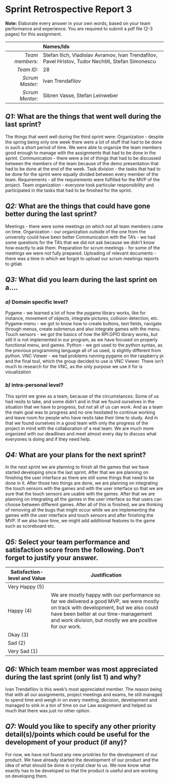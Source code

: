 # Sprint Retrospective Report 3

**Note:** Elaborate every answer in your own words, based on your team performance and experience. You are required to submit a pdf file (2-3 pages) for this assignment.
 
|                  | **Names/Ids**  |
|-----------------:|:---------------|
| *Team members:*  |       Stefan Ilich, Vladislav Avramov, Ivan Trendafilov, Pavel Hristov, Tudor Nechtiti, Stefan Simonescu         |
| *Team ID:*       |        28        |
| *Scrum  Master:* |        Ivan Trendafilov        |
| *Scrum  Mentor:* |         Sibren Vasse, Stefan Leinweber       |
 

## *Q1:* What are the things that went well during the last sprint?
The things that went well during the third sprint were:
Organization - despite the spring being only one week there were a lot of stuff that had to be done in such a short period of time. We were able to organize the team members good enough to manage with the assignments that had to be done in the sprint.
Communication - there were a lot of things that had to be discussed between the members of the team because of the demo presentation that had to be done at the end of the week.
Task division - the tasks that had to be done for the sprint were equally divided between every member of the team.
Requirements - all the requirements were fulfilled for the MVP of the project.
Team organization - everyone took particular responsibility and participated in the tasks that had to be finished for the sprint.


## *Q2:* What are the things that could have gone better during the last sprint?
Meetings - there were some meetings on which not all team members came on time.
Organization - our organization outside of the one from the university could have been better 
Communication with the TA’s - we had some questions for the TA’s that we did not ask because we didn’t know how exactly to ask them.
Preparation for scrum meetings - for some of the meetings we were not fully prepared.
Uploading of relevant documents - there was a time in which we forgot to upload our scrum meetings reports to gitlab

## *Q3:* What did you learn during the last sprint on a….

### *a)* Domain specific level?
Pygame - we learned a lot of how the pygame library works, like for instance, movement of objects, integrate pictures, collision detection, etc.
Pygame-menu - we got to know how to create buttons, text fields, navigate through menus, create submenus and also integrate games with the menu.
Touch sensors - we got the basics of how the RPI.GPIO library works, but still it is not implemented in our program, as we have focused on properly functional menu, and games.
Python - we got used to the python syntax, as the previous programming language all of us used, is slightly different from python.
VNC Viewer - we had problems running pygame on the raspberry pi and the final tool, which the group decided to use is VNC Viewer. There isn’t much to research for the VNC, as the only purpose we use it for is visualization

### *b)* intra-personal level?
This sprint we grew as a team, because of the circumstances. Some of us had resits to take, and some didn’t and in that we found ourselves in the situation that we have to progress, but not all of us can work. And as a team the main goal was to progress and no one hesitated to continue working and leave room for people who have resits take their time to study. And in that we found ourselves in a good team with only the progress of the project in mind with the collaboration of a real team.
We are much more organized with our deadlines and meet almost every day to discuss what everyones is doing and if they need help. 

## *Q4:* What are your plans for the next sprint?
In the next sprint we are planning to finish all the games that we have started developing since the last sprint. After that we are planning on finishing the user interface as there are still some things that need to be done in it. After those two things are done, we are planning on integrating the touch sensors with the games and with the user interface so that we are sure that the touch sensors are usable with the games. After that we are planning on integrating all the games in the user interface so that users can choose between different games. After all of this is finished, we are thinking of removing all the bugs that might occur while we are implementing the games with the user interface and touch sensors and after finishing the MVP. If we also have time, we might add additional features to the game such as scoreboard etc.
## *Q5:* Select your team performance and satisfaction score from the following. Don’t forget to justify your answer.

| **Satisfaction-level  and Value** | **Justification** |
| --------------------------------- | ----------------- |
| Very  Happy (5)                   |                   |
| Happy  (4)                        |         We are mostly happy with our performance so far we delivered a good MVP, we were mostly on track with development, but we also could have been better at our time-management and work division, but mostly we are positive for our work.          |
| Okay  (3)                         |                   |
| Sad  (2)                          |                   |
| Very  Sad (1)                     |                   |

## *Q6:* Which team member was most appreciated during the last sprint (only list 1) and why?
Ivan Trendafilov is this week’s most appreciated member. The reason being that with all our assignments, project meetings and exams, he still managed to spend time and weigh in on every meeting, decision, development and managed to sink in a ton of time on our Law assignment and helped so much that there was just no other option.
## *Q7:*  Would you like to specify any other priority detail(s)/points which could be useful for the development of your product (if any)?
For now, we have not found any new priotiries for the development of our product. We have already started the development of our product and the idea of what should be done is crystal clear to us. We now know what exactly has to be developed so that the product is useful and are working on developing them.